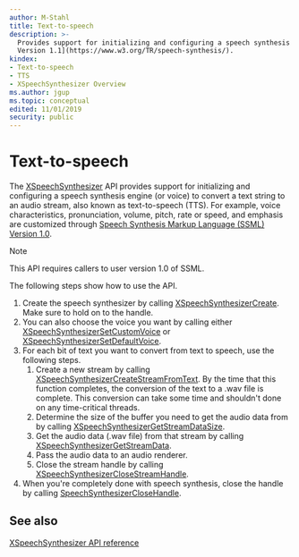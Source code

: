 ```yaml
---
author: M-Stahl
title: Text-to-speech
description: >-
  Provides support for initializing and configuring a speech synthesis engine (or voice) to convert a text string to an audio stream, also known as text-to-speech (TTS). For example, voice characteristics, pronunciation, volume, pitch, rate or speed, and emphasis are customized through [Speech Synthesis Markup Language (SSML)
  Version 1.1](https://www.w3.org/TR/speech-synthesis/).
kindex:
- Text-to-speech
- TTS
- XSpeechSynthesizer Overview
ms.author: jgup
ms.topic: conceptual
edited: 11/01/2019
security: public
---
```


# Text-to-speech

The [XSpeechSynthesizer](../../reference/system/xspeechsynthesizer/xspeechsynthesizer_members.md) API provides support for initializing and configuring a speech 
synthesis engine (or voice) to convert a text string to an audio stream, also known as text-to-speech (TTS). For example, voice 
characteristics, pronunciation, volume, pitch, rate or speed, and emphasis are customized through 
[Speech Synthesis Markup Language (SSML) Version 1.0](https://www.w3.org/TR/speech-synthesis/).
> [!NOTE]
> This API requires callers to user version 1.0 of SSML.

The following steps show how to use the API.

1. Create the speech synthesizer by calling [XSpeechSynthesizerCreate](../../reference/system/xspeechsynthesizer/functions/xspeechsynthesizercreate.md). Make sure to hold on to the handle.
1. You can also choose the voice you want by calling either [XSpeechSynthesizerSetCustomVoice](../../reference/system/xspeechsynthesizer/functions/xspeechsynthesizersetcustomvoice.md) or 
   [XSpeechSynthesizerSetDefaultVoice](../../reference/system/xspeechsynthesizer/functions/xspeechsynthesizersetdefaultvoice.md).
1. For each bit of text you want to convert from text to speech, use the following steps.
    1. Create a new stream by calling [XSpeechSynthesizerCreateStreamFromText](../../reference/system/xspeechsynthesizer/functions/xspeechsynthesizercreatestreamfromtext.md). By the time that 
	   this function completes, the conversion of the text to a .wav file is complete. This conversion can take some time and shouldn't 
	   done on any time-critical threads.
	1. Determine the size of the buffer you need to get the audio data from by calling 
	   [XSpeechSynthesizerGetStreamDataSize](../../reference/system/xspeechsynthesizer/functions/xspeechsynthesizergetstreamdatasize.md).
    1. Get the audio data (.wav file) from that stream by calling [XSpeechSynthesizerGetStreamData](../../reference/system/xspeechsynthesizer/functions/xspeechsynthesizergetstreamdata.md).
    1. Pass the audio data to an audio renderer.
    1. Close the stream handle by calling [XSpeechSynthesizerCloseStreamHandle](../../reference/system/xspeechsynthesizer/functions/xspeechsynthesizerclosestreamhandle.md).
2. When you're completely done with speech synthesis, close the handle by calling [SpeechSynthesizerCloseHandle](../../reference/system/xspeechsynthesizer/functions/xspeechsynthesizerclosehandle.md).

## See also

[XSpeechSynthesizer API reference](../../reference/system/xspeechsynthesizer/xspeechsynthesizer_members.md)